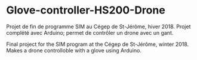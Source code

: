 # Glove-controller-HS200-Drone
Projet de fin de programme SIM au Cégep de St-Jérôme, hiver 2018. 
Projet complété avec Arduino; permet de contrôler un drone avec un gant.

Final project for the SIM program at the Cégep de St-Jérôme, winter 2018. 
Makes a drone controlloble with a glove using Arduino.
